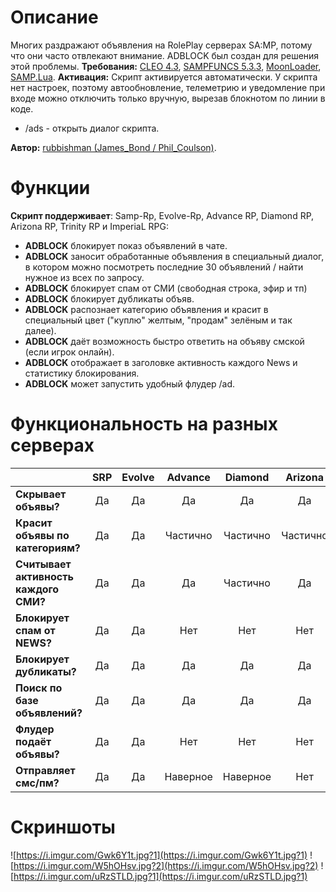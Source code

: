 # Описание 
Многих раздражают объявления на RolePlay серверах SA:MP, потому что они часто отвлекают внимание.
ADBLOCK был создан для решения этой проблемы.
**Требования:** [CLEO 4.3]('http://cleo.li/?lang=ru'), [SAMPFUNCS 5.3.3]('https://blast.hk/threads/17/'), [MoonLoader]('https://blast.hk/threads/13305/'), [SAMP.Lua]('https://blast.hk/threads/14624/').
**Активация:** Скрипт активируется автоматически. У скрипта нет настроек, поэтому автообновление, телеметрию и уведомление при входе можно отключить только вручную, вырезав блокнотом по линии в коде.

* /ads - открыть диалог скрипта.

**Автор:** [rubbishman (James_Bond / Phil_Coulson)]('http://rubbishman.ru/samp').
# Функции
**Скрипт поддерживает**: Samp-Rp, Evolve-Rp, Advance RP, Diamond RP, Arizona RP, Trinity RP и ImperiaL RPG:
* **ADBLOCK** блокирует показ объявлений в чате.
* **ADBLOCK** заносит обработанные объявления в специальный диалог, в котором можно посмотреть последние 30 объявлений / найти нужное из всех по запросу. 
* **ADBLOCK** блокирует спам от СМИ (свободная строка, эфир и тп)
* **ADBLOCK** блокирует дубликаты объяв.
* **ADBLOCK** распознает категорию объявления и красит в специальный цвет ("куплю" желтым, "продам" зелёным и так далее).
* **ADBLOCK** даёт возможность быстро ответить на объяву смской (если игрок онлайн).
* **ADBLOCK** отображает в заголовке активность каждого News и статистику блокирования.
* **ADBLOCK** может запустить удобный флудер /ad.

# Функциональность на разных серверах

|                                       | **SRP** | **Evolve** | **Advance** | **Diamond** | **Arizona** | **Trinity** | **ImperiaL** |
|---------------------------------------|:-------:|:----------:|:-----------:|:-----------:|:-----------:|:-----------:|:------------:|
| **Скрывает объявы?**                  | Да      | Да         | Да          | Да          | Да          | Да          | Да           |
| **Красит объявы по категориям?**      | Да      | Да         | Частично    | Частично    | Частично    | Частично    | Частично     |
| **Считывает активность каждого СМИ?** | Да      | Да         | Да          | Частично    | Да          | Нет         | Нет          |
| **Блокирует спам от NEWS?**           | Да      | Да         | Нет         | Нет         | Нет         | Нет         | Нет          |
| **Блокирует дубликаты?**              | Да      | Да         | Да          | Да          | Да          | Нет         | Да           |
| **Поиск по базе объявлений?**         | Да      | Да         | Да          | Да          | Да          | Да          | Да           |
| **Флудер подаёт объявы?**             | Да      | Да         | Нет         | Нет         | Нет         | Нет         | Нет          |
| **Отправляет смс/пм?**                | Да      | Да         | Наверное    | Наверное    | Нет         | Наверное    | Наверное     |
# Скриншоты
![https://i.imgur.com/Gwk6Y1t.jpg?1](https://i.imgur.com/Gwk6Y1t.jpg?1)
![https://i.imgur.com/W5hOHsv.jpg?2](https://i.imgur.com/W5hOHsv.jpg?2)
![https://i.imgur.com/uRzSTLD.jpg?1](https://i.imgur.com/uRzSTLD.jpg?1)